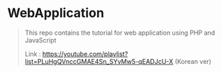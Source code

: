 # WebApplication
>
> This repo contains the tutorial for web application using PHP and JavaScript
> 
> Link : https://youtube.com/playlist?list=PLuHgQVnccGMAE4Sn_SYvMw5-qEADJcU-X (Korean ver)
